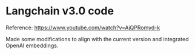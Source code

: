 # Langchain v3.0 code

Reference: https://www.youtube.com/watch?v=AjQPRomyd-k

Made some modifications to align with the current version and integrated OpenAI embeddings.
